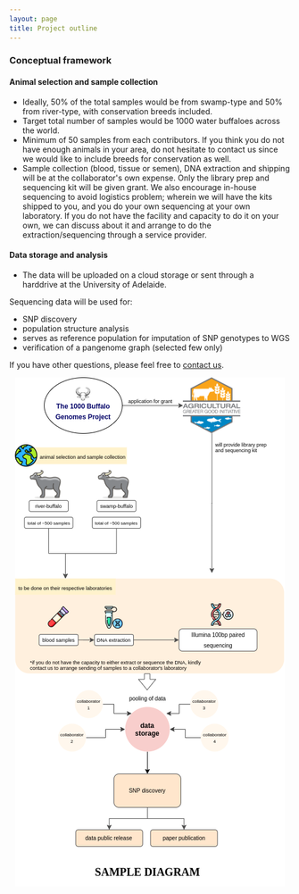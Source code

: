 ```yaml
---
layout: page
title: Project outline
---
```


### Conceptual framework

#### Animal selection and sample collection

- Ideally, 50% of the total samples would be from swamp-type and 50% from river-type, with conservation breeds included.
- Target total number of samples would be 1000 water buffaloes across the world.
- Minimum of 50 samples from each contributors. If you think you do not have enough animals in your area, do not hesitate to contact us since we would like to include breeds for conservation as well.
- Sample collection (blood, tissue or semen), DNA extraction and shipping will be at the collaborator's own expense. Only the library prep and sequencing kit will be given grant. We also encourage in-house sequencing to avoid logistics problem; wherein we will have the kits shipped to you, and you do your own sequencing at your own laboratory. If you do not have the facility and capacity to do it on your own, we can discuss about it and arrange to do the extraction/sequencing through a service provider.

#### Data storage and analysis

- The data will be uploaded on a cloud storage or sent through a harddrive at the University of Adelaide.

Sequencing data will be used for:
- SNP discovery
- population structure analysis
- serves as reference population for imputation of SNP genotypes to WGS
- verification of a pangenome graph (selected few only)

If you have other questions, please feel free to [contact us](https://1000buffalogenomes.github.io/join/). 

<p align="center">
  <img src="/assets/img/method_framework.png"/>
</p>